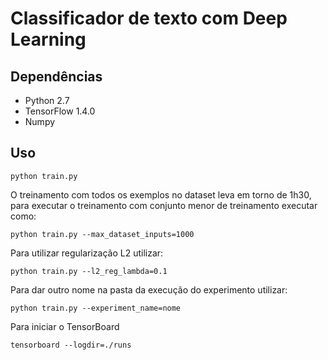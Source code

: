 # Classificador de texto com Deep Learning


## Dependências

- Python 2.7
- TensorFlow 1.4.0
- Numpy
## Uso

    python train.py

O treinamento com todos os exemplos no dataset leva em torno de 1h30, para executar o treinamento com conjunto menor de treinamento executar como:

    python train.py --max_dataset_inputs=1000

Para utilizar regularização L2 utilizar:

    python train.py --l2_reg_lambda=0.1

Para dar outro nome na pasta da execução do experimento utilizar:

    python train.py --experiment_name=nome

Para iniciar o TensorBoard

    tensorboard --logdir=./runs